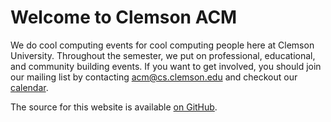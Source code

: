 # Welcome to Clemson ACM

We do cool computing events for cool computing people here at Clemson University. Throughout the semester, we put on professional, educational, and community building events. If you want to get involved, you should join our mailing list by contacting <acm@cs.clemson.edu> and checkout our [calendar](https://calendar.google.com/calendar/embed?src=c_bc37f354a5defb6a544dc6f3a2e0e969eca54216a55d0439af65d8164e47b5d5%40group.calendar.google.com&ctz=America%2FNew_York).

The source for this website is available [on GitHub](https://github.com/clemsonacm/website).
